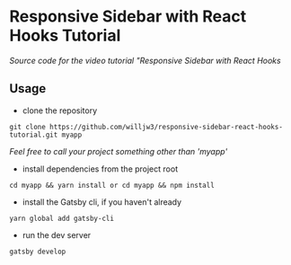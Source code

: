 # Responsive Sidebar with React Hooks Tutorial
*Source code for the video tutorial "Responsive Sidebar with React Hooks*

## Usage
- clone the repository
```
git clone https://github.com/willjw3/responsive-sidebar-react-hooks-tutorial.git myapp
```

*Feel free to call your project something other than 'myapp'*

- install dependencies from the project root
```
cd myapp && yarn install or cd myapp && npm install
```
- install the Gatsby cli, if you haven't already
```
yarn global add gatsby-cli
```
- run the dev server
```
gatsby develop
```
